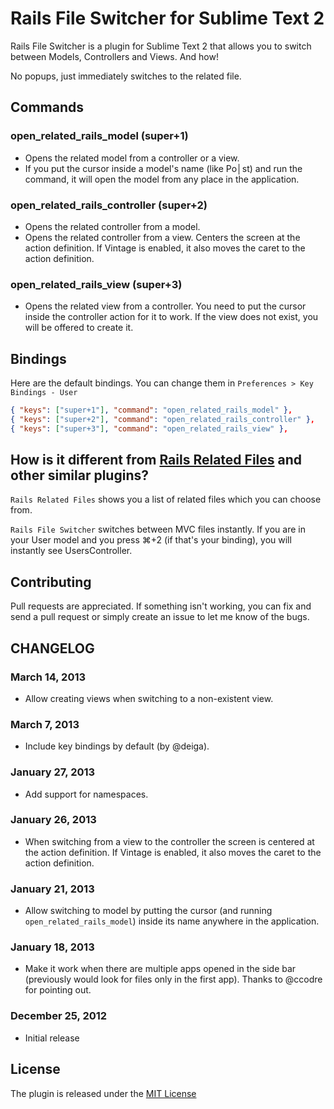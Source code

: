 # Rails File Switcher for Sublime Text 2
Rails File Switcher is a plugin for Sublime Text 2 that allows you to switch between Models, Controllers and Views. And how!

No popups, just immediately switches to the related file.

## Commands
### open_related_rails_model (super+1)
- Opens the related model from a controller or a view.
- If you put the cursor inside a model's name (like Po│st) and run the command, it will open the model from any place in the application.

### open_related_rails_controller (super+2)
- Opens the related controller from a model.
- Opens the related controller from a view. Centers the screen at the action definition. If Vintage is enabled, it also moves the caret to the action definition.

### open_related_rails_view (super+3)
- Opens the related view from a controller. You need to put the cursor inside the controller action for it to work. If the view does not exist, you will be offered to create it.

## Bindings
Here are the default bindings. You can change them in `Preferences > Key Bindings - User`
```json
{ "keys": ["super+1"], "command": "open_related_rails_model" },
{ "keys": ["super+2"], "command": "open_related_rails_controller" },
{ "keys": ["super+3"], "command": "open_related_rails_view" },
```

## How is it different from [Rails Related Files](https://github.com/luqman/SublimeText2RailsRelatedFiles) and other similar plugins?
`Rails Related Files` shows you a list of related files which you can choose from.

`Rails File Switcher` switches between MVC files instantly. If you are in your User model and you press ⌘+2 (if that's your binding), you will instantly see UsersController.

## Contributing
Pull requests are appreciated. If something isn't working, you can fix and send a pull request or simply create an issue to let me know of the bugs.

## CHANGELOG

### March 14, 2013
- Allow creating views when switching to a non-existent view.

### March 7, 2013
- Include key bindings by default (by @deiga).

### January 27, 2013
- Add support for namespaces.

### January 26, 2013
- When switching from a view to the controller the screen is centered at the action definition. If Vintage is enabled, it also moves the caret to the action definition.

### January 21, 2013
- Allow switching to model by putting the cursor (and running `open_related_rails_model`) inside its name anywhere in the application.

### January 18, 2013
- Make it work when there are multiple apps opened in the side bar (previously would look for files only in the first app). Thanks to @ccodre for pointing out.

### December 25, 2012
- Initial release

## License
The plugin is released under the [MIT License](http://www.opensource.org/licenses/MIT)